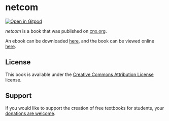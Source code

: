 # netcom

[![Open in Gitpod](https://gitpod.io/button/open-in-gitpod.svg)](https://gitpod.io/from-referrer/)

_netcom_ is a book that was published on [cnx.org](https://cnx.org/).

An ebook can be downloaded [here](https://github.com/cnx-user-books/cnxbook-netcom/releases/latest), and the book can be viewed online [here](https://github.com/cnx-user-books/cnxbook-netcom/releases/latest).

## License
This book is available under the [Creative Commons Attribution License](./LICENSE) license.

## Support
If you would like to support the creation of free textbooks for students, your [donations are welcome](https://riceconnect.rice.edu/donation/support-openstax-banner).
